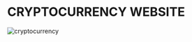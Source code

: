 # CRYPTOCURRENCY WEBSITE

![cryptocurrency](https://user-images.githubusercontent.com/50514928/126598675-f95d528f-a1e4-4f28-8a36-68a4803c6fd2.png)
